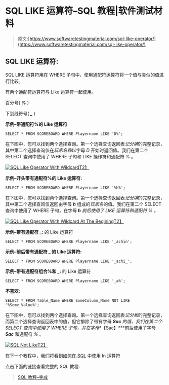 # SQL LIKE 运算符–SQL 教程|软件测试材料

> 原文:[https://www.softwaretestingmaterial.com/sql-like-operator/](https://www.softwaretestingmaterial.com/sql-like-operator/)

## SQL LIKE 运算符:

SQL LIKE 运算符用在 WHERE 子句中，使用通配符运算符将一个值与类似的值进行比较。

有两个通配符运算符与 Like 运算符一起使用。

百分号( ***%*** )

下划线符号( ***_*** )

**示例–带通配符%的 Like 运算符**

```
SELECT * FROM SCOREBOARD WHERE Playername LIKE 'D%';
```

在下图中，您可以找到两个选择查询。第一个选择查询返回表*记分牌*的完整记录，其中第二个选择查询仅在*玩家名称*以字母 *D* 开始时返回值。我们在第二个 SELECT 查询中使用了 WHERE 子句和 LIKE 操作符和通配符 *%* 。

[![SQL Like Operator With Wildcard](img/d8f7c8bbab97f7abb54fbfd9b14e7708.png "SQL Like Operator With Wildcard")T2】](https://www.softwaretestingmaterial.com/wp-content/uploads/2017/04/sql-like-operator-with-wildcard.png)

**示例–开头带有通配符%的 Like 运算符:**

```
SELECT * FROM SCOREBOARD WHERE Playername LIKE '%h%';
```

在下图中，您可以找到两个选择查询。第一个选择查询返回表*记分牌*的完整记录，其中第二个选择查询仅返回由字母 ***h*** 组成的*玩家名*的值。我们在第二个 SELECT 查询中使用了 WHERE 子句，在字母 ***h** 前后使用了 LIKE 运算符和通配符 *%* 。*

[![SQL Like Operator With Wildcard At The Begining](img/3f521743a840ddbde81d1a816c6adbf4.png "SQL Like Operator With Wildcard At The Begining")T2】](https://www.softwaretestingmaterial.com/wp-content/uploads/2017/04/sql-like-operator-with-wildcard-at-begining.png)

**示例–带有通配符 _:** 的 Like 运算符

```
SELECT * FROM SCOREBOARD WHERE Playername LIKE '_achin';
```

**示例–前后带有通配符 _ 的 Like 运算符:**

```
SELECT * FROM SCOREBOARD WHERE Playername LIKE '_achi_';
```

**示例–带有通配符组合%和 _:** 的 Like 运算符

```
SELECT * FROM SCOREBOARD WHERE Playername LIKE '_a%';
```

**不喜欢:**

```
SELECT * FROM Table_Name WHERE SomeColumn_Name NOT LIKE '%Some_Value%';
```

在下图中，您可以找到两个选择查询。第一个选择查询返回表*记分板*的完整记录，而第二个选择查询返回表中的值，但它排除了带有字母 ***Sac** 的值。*我们在第二个 SELECT 查询中使用了 WHERE 子句，并在字母***【Sac】***前后使用了字母 ***Sac*** 和通配符 *%* 。

[![SQL Not Like](img/affd2999a1a50fef4995881555f4389b.png "SQL Not Like")T2】](https://www.softwaretestingmaterial.com/wp-content/uploads/2017/04/sql-not-like.png)

在下一个教程中，我们将看到[如何在 SQL](https://www.softwaretestingmaterial.com/sql-in-operator/) 中使用 In 运算符

点击下面的链接查看完整的 SQL 教程:

> [SQL 教程–完成](https://www.softwaretestingmaterial.com/sql-tutorial-complete/)